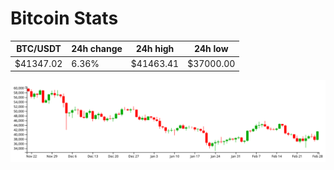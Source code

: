 # Bitcoin Stats

BTC/USDT|24h change|24h high|24h low|
|---|---|---|---|
|$41347.02|6.36%|$41463.41|$37000.00|

<img src="./chart.svg">
